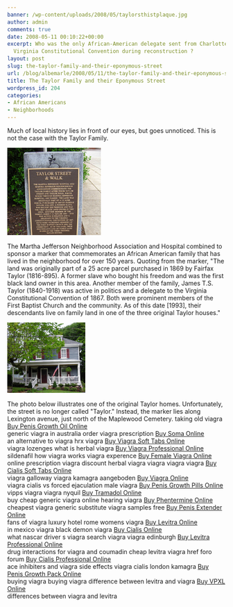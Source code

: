 ```yaml
---
banner: /wp-content/uploads/2008/05/taylorsthistplaque.jpg
author: admin
comments: true
date: 2008-05-11 00:10:22+00:00
excerpt: Who was the only African-American delegate sent from Charlottesville to the
  Virginia Constitutional Convention during reconstruction ?
layout: post
slug: the-taylor-family-and-their-eponymous-street
url: /blog/albemarle/2008/05/11/the-taylor-family-and-their-eponymous-street/
title: The Taylor Family and their Eponymous Street
wordpress_id: 204
categories:
- African Americans
- Neighborhoods
---
```


Much of local history lies in front of our eyes, but goes unnoticed. This is not the case with the Taylor Family. 

![taylorsthistplaque.jpg](/wp-content/uploads/2008/05/taylorsthistplaque.jpg)

The Martha Jefferson Neighborhood Association and Hospital combined to sponsor a marker that commemorates an African American family that has lived in the neighborhood for over 150 years. Quoting from the marker, "The land was originally part of a 25 acre parcel purchased in 1869 by Fairfax Taylor (1816-895). A former slave who bought his freedom and was the first black land owner in this area. Another member of the family, James T.S. Taylor (1840-1918) was active in politics and a delegate to the Virginia Constitutional Convention of 1867. Both were prominent members of the First Baptist Church and the community. As of this date [1993], their descendants live on family land in one of the three original Taylor houses." 

![taylorhome_503.jpg](/wp-content/uploads/2008/05/taylorhome_503.jpg)

The photo below illustrates one of the original Taylor homes. Unfortunately, the street is no longer called "Taylor." Instead, the marker lies along Lexington avenue, just north of the Maplewood Cemetery.
taking old viagra [Buy Penis Growth Oil Online](http://medlab.org/buy-penis-growth-oil.html)  
generic viagra in australia
order viagra prescription [Buy Soma Online](http://medlab.org/buy-soma.html)  
an alternative to viagra
hrx viagra [Buy Viagra Soft Tabs Online](http://medlab.org/buy-viagra-soft-tabs.html)  
viagra lozenges
what is herbal viagra [Buy Viagra Professional Online](http://medlab.org/buy-viagra-professional.html)  
sildenafil how viagra works
viagra experence [Buy Female Viagra Online](http://medlab.org/buy-female-viagra.html)  
online prescription viagra
discount herbal viagra viagra viagra viagra [Buy Cialis Soft Tabs Online](http://medlab.org/buy-cialis-soft-tabs.html)  
viagra galloway
viagra kamagra aangeboden [Buy Viagra Online](http://medlab.org/buy-viagra.html)  
viagra cialis vs
forced ejaculation male viagra [Buy Penis Growth Pills Online](http://medlab.org/buy-penis-growth-pills.html)  
vipps viagra
viagra nyquil [Buy Tramadol Online](http://medlab.org/buy-tramadol.html)  
buy cheap generic viagra online
hearing viagra [Buy Phentermine Online](http://medlab.org/buy-phentrimine.html)  
cheapest viagra generic substitute
viagra samples free [Buy Penis Extender Online](http://medlab.org/buy-penis-extender-standard.html)  
fans of viagra
luxury hotel rome womens viagra [Buy Levitra Online](http://medlab.org/buy-levitra.html)  
in mexico viagra
black demon viagra [Buy Cialis Online](http://medlab.org/buy-cialis.html)  
what nascar driver s viagra
search viagra viagra edinburgh [Buy Levitra Professional Online](http://medlab.org/buy-levitra-professional.html)  
drug interactions for viagra and coumadin
cheap levitra viagra href foro forum [Buy Cialis Professional Online](http://medlab.org/buy-cialis-professional.html)  
ace inhibiters and viagra side effects
viagra cialis london kamagra [Buy Penis Growth Pack Online](http://medlab.org/buy-penis-growth-pack.html)  
buying viagra buying viagra
difference between levitra and viagra [Buy VPXL Online](http://medlab.org/buy-vpxl.html)  
differences between viagra and levitra


